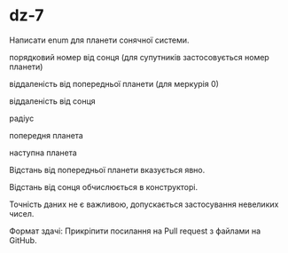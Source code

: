 # dz-7
Написати enum для планети сонячної системи.

порядковий номер від сонця (для супутників застосовується номер планети)

віддаленість від попередньої планети (для меркурія 0)

віддаленість від сонця

радіус

попередня планета

наступна планета

Відстань від попередньої планети вказується явно.

Відстань від сонця обчислюється в конструкторі.

Точність даних не є важливою, допускається застосування невеликих чисел.

Формат здачі: Прикріпити посилання на Pull request з файлами на GitHub.


